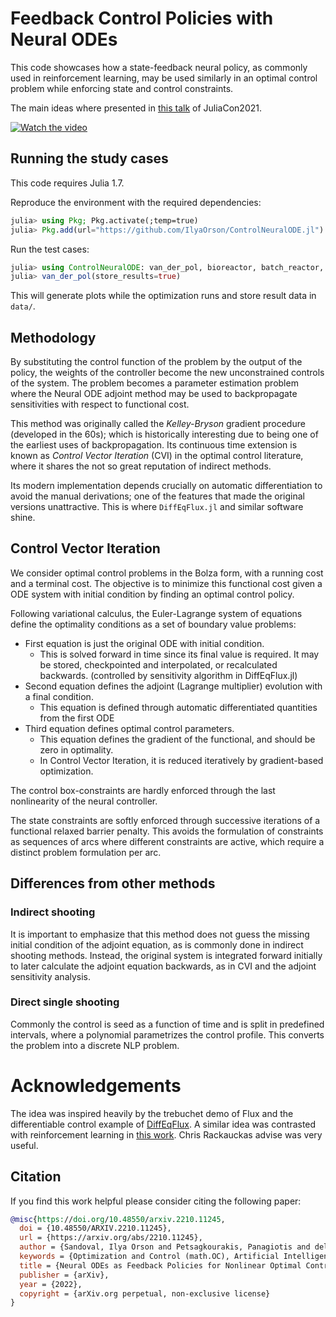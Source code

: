# Feedback Control Policies with Neural ODEs

This code showcases how a state-feedback neural policy, as commonly used in reinforcement
learning, may be used similarly in an optimal control problem while enforcing state and control constraints.

The main ideas where presented in [this talk](https://www.youtube.com/watch?v=omS3ZngEygw) of JuliaCon2021.

[![Watch the video](https://img.youtube.com/vi/omS3ZngEygw/maxresdefault.jpg)](https://www.youtube.com/watch?v=omS3ZngEygw)

## Running the study cases
This code requires Julia 1.7.

Reproduce the environment with the required dependencies:
```julia
julia> using Pkg; Pkg.activate(;temp=true)
julia> Pkg.add(url="https://github.com/IlyaOrson/ControlNeuralODE.jl")
```

Run the test cases:

```julia
julia> using ControlNeuralODE: van_der_pol, bioreactor, batch_reactor, semibatch_reactor
julia> van_der_pol(store_results=true)
```

This will generate plots while the optimization runs and store result data in `data/`.

## Methodology
By substituting the control function of the problem by the output of the policy, the
weights of the controller become the new unconstrained controls of the system.
The problem becomes a parameter estimation problem where the Neural ODE adjoint method may be used
to backpropagate sensitivities with respect to functional cost.

This method was originally called the _Kelley-Bryson_ gradient procedure (developed in the 60s);
which is historically interesting due to being one of the earliest uses of backpropagation.
Its continuous time extension is known as _Control Vector Iteration_ (CVI) in the optimal control
literature, where it shares the not so great reputation of indirect methods.

Its modern implementation depends crucially on automatic differentiation to avoid the manual
derivations; one of the features that made the original versions unattractive.
This is where `DiffEqFlux.jl` and similar software shine.

## Control Vector Iteration
We consider optimal control problems in the Bolza form, with a running cost and a terminal cost.
The objective is to minimize this functional cost given a ODE system with initial condition by
finding an optimal control policy.

Following variational calculus, the Euler-Lagrange system of equations define the optimality
conditions as a set of boundary value problems:
* First equation is just the original ODE with initial condition.
    * This is solved forward in time since its final value is required. It may be stored, checkpointed and interpolated, or recalculated backwards. (controlled by sensitivity algorithm in DiffEqFlux.jl)
* Second equation defines the adjoint (Lagrange multiplier) evolution with a final condition.
    * This equation is defined through automatic differentiated quantities from the first ODE
* Third equation defines optimal control parameters.
    * This equation defines the gradient of the functional, and should be zero in optimality.
    * In Control Vector Iteration, it is reduced iteratively by gradient-based optimization.

The control box-constraints are hardly enforced through the last nonlinearity of the neural controller.

The state constraints are softly enforced through successive iterations of a functional relaxed barrier penalty. This avoids the formulation of constraints as sequences of arcs where different constraints are active, which require a distinct problem formulation per arc.

## Differences from other methods

### Indirect shooting
It is important to emphasize that this method does not guess the missing initial condition
of the adjoint equation, as is commonly done in indirect shooting methods.
Instead, the original system is integrated forward initially to later calculate the adjoint
equation backwards, as in CVI and the adjoint sensitivity analysis.

### Direct single shooting
Commonly the control is seed as a function of time and is split in predefined intervals, where a
polynomial parametrizes the control profile. This converts the problem into a discrete NLP problem.

# Acknowledgements
The idea was inspired heavily by the trebuchet demo of Flux and the differentiable control
example of [DiffEqFlux](https://github.com/SciML/DiffEqFlux.jl). A similar idea was contrasted with reinforcement learning in [this work](https://github.com/samuela/ctpg). Chris Rackauckas advise was very useful.

## Citation

If you find this work helpful please consider citing the following paper:
```bibtex
@misc{https://doi.org/10.48550/arxiv.2210.11245,
  doi = {10.48550/ARXIV.2210.11245},
  url = {https://arxiv.org/abs/2210.11245},
  author = {Sandoval, Ilya Orson and Petsagkourakis, Panagiotis and del Rio-Chanona, Ehecatl Antonio},
  keywords = {Optimization and Control (math.OC), Artificial Intelligence (cs.AI), Systems and Control (eess.SY), FOS: Mathematics, FOS: Mathematics, FOS: Computer and information sciences, FOS: Computer and information sciences, FOS: Electrical engineering, electronic engineering, information engineering, FOS: Electrical engineering, electronic engineering, information engineering},
  title = {Neural ODEs as Feedback Policies for Nonlinear Optimal Control},
  publisher = {arXiv},
  year = {2022},
  copyright = {arXiv.org perpetual, non-exclusive license}
}
```
